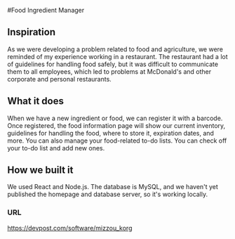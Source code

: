 #Food Ingredient Manager

## Inspiration
As we were developing a problem related to food and agriculture, we were reminded of my experience working in a restaurant. The restaurant had a lot of guidelines for handling food safely, but it was difficult to communicate them to all employees, which led to problems at McDonald's and other corporate and personal restaurants.

## What it does
When we have a new ingredient or food, we can register it with a barcode. Once registered, the food information page will show our current inventory, guidelines for handling the food, where to store it, expiration dates, and more. You can also manage your food-related to-do lists. You can check off your to-do list and add new ones.

## How we built it
We used React and Node.js. The database is MySQL, and we haven't yet published the homepage and database server, so it's working locally.

### URL
https://devpost.com/software/mizzou_korg
